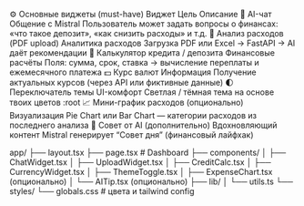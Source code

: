 ⚙️ Основные виджеты (must-have)
Виджет Цель Описание
🧠 AI-чат Общение с Mistral Пользователь может задать вопросы о финансах: «что такое депозит», «как снизить расходы» и т.д.
📁 Анализ расходов (PDF upload) Аналитика расходов Загрузка PDF или Excel → FastAPI → AI даёт рекомендации
🧮 Калькулятор кредита / депозита Финансовые расчёты Поля: сумма, срок, ставка → вычисление переплаты и ежемесячного платежа
💵 Курс валют Информация Получение актуальных курсов (через API или фиктивные данные)
🌓 Переключатель темы UI-комфорт Светлая / тёмная тема на основе твоих цветов :root
📈 Мини-график расходов (опционально) Визуализация Pie Chart или Bar Chart — категории расходов из последнего анализа
💬 Совет от AI (дополнительно) Вдохновляющий контент Mistral генерирует “Совет дня” (финансовый лайфхак)

app/
├── layout.tsx
├── page.tsx # Dashboard
├── components/
│ ├── ChatWidget.tsx
│ ├── UploadWidget.tsx
│ ├── CreditCalc.tsx
│ ├── CurrencyWidget.tsx
│ ├── ThemeToggle.tsx
│ ├── ExpenseChart.tsx (опционально)
│ └── AITip.tsx (опционально)
├── lib/
│ └── utils.ts
└── styles/
└── globals.css # цвета и tailwind config
